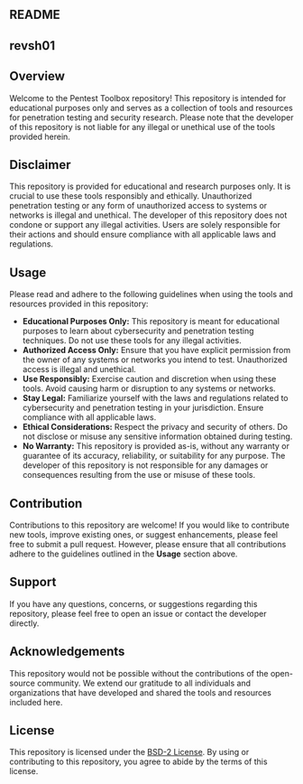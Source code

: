 ## README
## revsh01

## Overview
Welcome to the Pentest Toolbox repository! This repository is intended for educational purposes only and serves as a collection of tools and resources for penetration testing and security research. Please note that the developer of this repository is not liable for any illegal or unethical use of the tools provided herein.

## Disclaimer
This repository is provided for educational and research purposes only. It is crucial to use these tools responsibly and ethically. Unauthorized penetration testing or any form of unauthorized access to systems or networks is illegal and unethical. The developer of this repository does not condone or support any illegal activities. Users are solely responsible for their actions and should ensure compliance with all applicable laws and regulations.

## Usage
Please read and adhere to the following guidelines when using the tools and resources provided in this repository:

- **Educational Purposes Only:** This repository is meant for educational purposes to learn about cybersecurity and penetration testing techniques. Do not use these tools for any illegal activities.
- **Authorized Access Only:** Ensure that you have explicit permission from the owner of any systems or networks you intend to test. Unauthorized access is illegal and unethical.
- **Use Responsibly:** Exercise caution and discretion when using these tools. Avoid causing harm or disruption to any systems or networks.
- **Stay Legal:** Familiarize yourself with the laws and regulations related to cybersecurity and penetration testing in your jurisdiction. Ensure compliance with all applicable laws.
- **Ethical Considerations:** Respect the privacy and security of others. Do not disclose or misuse any sensitive information obtained during testing.
- **No Warranty:** This repository is provided as-is, without any warranty or guarantee of its accuracy, reliability, or suitability for any purpose. The developer of this repository is not responsible for any damages or consequences resulting from the use or misuse of these tools.

## Contribution
Contributions to this repository are welcome! If you would like to contribute new tools, improve existing ones, or suggest enhancements, please feel free to submit a pull request. However, please ensure that all contributions adhere to the guidelines outlined in the **Usage** section above.

## Support
If you have any questions, concerns, or suggestions regarding this repository, please feel free to open an issue or contact the developer directly.

## Acknowledgements
This repository would not be possible without the contributions of the open-source community. We extend our gratitude to all individuals and organizations that have developed and shared the tools and resources included here.

## License
This repository is licensed under the [BSD-2 License](LICENSE). By using or contributing to this repository, you agree to abide by the terms of this license.
